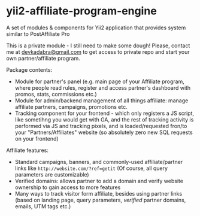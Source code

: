 # yii2-affiliate-program-engine
A set of modules &amp; components for Yii2 application that provides system similar to PostAffiliate Pro

This is a private module - I still need to make some dough! Please, contact me at <devkadabra@gmail.com> to get access to private repo and start your own partner/affiliate program. 

Package contents:

* Module for partner's panel (e.g. main page of your Affiliate program, where people read rules, register and access partner's dashboard with promos, stats, commissions etc.)
* Module for admin/backend management of all things affiliate: manage affiliate partners, campaigns, promotions etc.
* Tracking component for your frontend - which only registers a JS script, like sometihng you would get with GA, and the rest of tracking activity is performed via JS and tracking pixels, and is loaded/requested fron/to your "Partners/Affiliates" website (so absolutely zero new SQL requests on your frontend)

Affiliate features:

* Standard campaigns, banners, and commonly-used affiliate/partner links like `http://website.com/?ref=getit` (Of course, all query parameters are customizable)
* Verified domains: allows partner to add a domain and verify website ownership to gain access to more features
* Many ways to track visitor form affiliate, besides using partner links (based on landing page, query parameters, *verified* partner domains, emails, UTM tags etc.)
